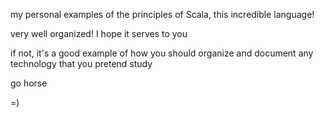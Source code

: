 my personal examples of the principles of Scala, this incredible language!

very well organized! I hope it serves to you

if not, it's a good example of how you should organize and document any technology that you pretend study

go horse 

=)

